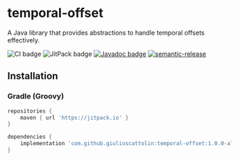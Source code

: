 # temporal-offset
A Java library that provides abstractions to handle temporal offsets effectively.

![CI badge](https://github.com/giulioscattolin/temporal-offset/actions/workflows/gradle.yml/badge.svg)
![JitPack badge](https://jitpack.io/v/giulioscattolin/temporal-offset.svg)
[![Javadoc badge](https://img.shields.io/badge/Javadoc-1.0.0--alpha.3-brightgreen)](https://javadoc.jitpack.io/com/github/giulioscattolin/temporal-offset/1.0.0-alpha.3/javadoc/)
[![semantic-release](https://img.shields.io/badge/%20%20%F0%9F%93%A6%F0%9F%9A%80-semantic--release-e10079.svg)](https://github.com/semantic-release/semantic-release)

## Installation

### Gradle (Groovy)
```groovy
repositories {
    maven { url 'https://jitpack.io' }
}

dependencies {
    implementation 'com.github.giulioscattolin:temporal-offset:1.0.0-alpha.3'
}
```